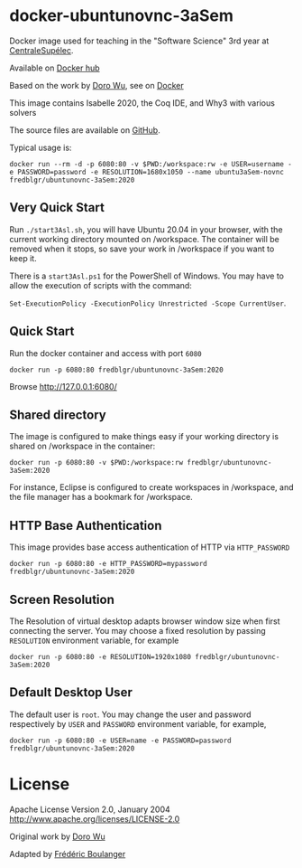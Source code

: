 docker-ubuntunovnc-3aSem
=======================

Docker image used for teaching in the "Software Science" 3rd year at [CentraleSupélec](http://www.centralesupelec.fr).

Available on [Docker hub](https://hub.docker.com/r/fredblgr/ubuntunovnc-3asem)

Based on the work by [Doro Wu](https://github.com/fcwu), see on [Docker](https://hub.docker.com/r/dorowu/ubuntu-desktop-lxde-vnc/)

This image contains Isabelle 2020, the Coq IDE, and Why3 with various solvers

The source files are available on [GitHub](https://github.com/Frederic-Boulanger-UPS/docker-ubuntunovnc-3asem).

Typical usage is:

```
docker run --rm -d -p 6080:80 -v $PWD:/workspace:rw -e USER=username -e PASSWORD=password -e RESOLUTION=1680x1050 --name ubuntu3aSem-novnc fredblgr/ubuntunovnc-3aSem:2020
```

Very Quick Start
----------------
Run ```./start3Asl.sh```, you will have Ubuntu 20.04 in your browser, with the current working directory mounted on /workspace. The container will be removed when it stops, so save your work in /workspace if you want to keep it.

There is a ```start3Asl.ps1``` for the PowerShell of Windows. You may have to allow the execution of scripts with the command:

```Set-ExecutionPolicy -ExecutionPolicy Unrestricted -Scope CurrentUser```.

Quick Start
-------------------------

Run the docker container and access with port `6080`

```
docker run -p 6080:80 fredblgr/ubuntunovnc-3aSem:2020
```

Browse http://127.0.0.1:6080/


Shared directory
----------------

The image is configured to make things easy if your working directory is shared on /workspace in the container:

```
docker run -p 6080:80 -v $PWD:/workspace:rw fredblgr/ubuntunovnc-3aSem:2020
```

For instance, Eclipse is configured to create workspaces in /workspace, and the file manager has a bookmark for /workspace.


HTTP Base Authentication
---------------------------

This image provides base access authentication of HTTP via `HTTP_PASSWORD`

```
docker run -p 6080:80 -e HTTP_PASSWORD=mypassword fredblgr/ubuntunovnc-3aSem:2020
```

Screen Resolution
------------------

The Resolution of virtual desktop adapts browser window size when first connecting the server. You may choose a fixed resolution by passing `RESOLUTION` environment variable, for example

```
docker run -p 6080:80 -e RESOLUTION=1920x1080 fredblgr/ubuntunovnc-3aSem:2020
```

Default Desktop User
--------------------

The default user is `root`. You may change the user and password respectively by `USER` and `PASSWORD` environment variable, for example,

```
docker run -p 6080:80 -e USER=name -e PASSWORD=password fredblgr/ubuntunovnc-3aSem:2020
```


License
==================

Apache License Version 2.0, January 2004 http://www.apache.org/licenses/LICENSE-2.0

Original work by [Doro Wu](https://github.com/fcwu)

Adapted by [Frédéric Boulanger](https://github.com/Frederic-Boulanger-UPS)
